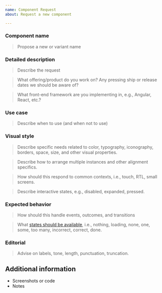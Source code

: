 ```yaml
---
name: Component Request
about: Request a new component

---
```


<!--
Before opening:

- [Search for duplicate or closed issues](https://github.com/SAP/fundamental/issues?utf8=✓&q=is%3Aissue)
- Read the [contributing guidelines](https://github.com/SAP/fundamental/wiki/Contribution-Guidelines)

Feature requests must include:
- As much detail as possible for what we should add and why it's important
- Relevant links to prior art, screenshots, or live demos whenever possible

-->

### Component name
> Propose a new or variant name


### Detailed description
> Describe the request

> What offering/product do you work on? Any pressing ship or release dates we should be aware of?

> What front-end framework are you implementing in, e.g., Angular, React, etc.?


### Use case
> Describe when to use (and when not to use)


### Visual style
> Describe specific needs related to color, typography, iconography, borders, space, size, and other visual properties.

> Describe how to arrange multiple instances and other alignment specifics.

> How should this respond to common contexts, i.e., touch, RTL, small screens.

> Describe interactive states, e.g., disabled, expanded, pressed.


### Expected behavior
> How should this handle events, outcomes, and transitions

> What [states should be available](https://medium.com/swlh/the-nine-states-of-design-5bfe9b3d6d85), i.e., nothing, loading, none, one, some, too many, incorrect, correct, done.


### Editorial
> Advise on labels, tone, length, punctuation, truncation.


## Additional information

* Screenshots or code
* Notes
